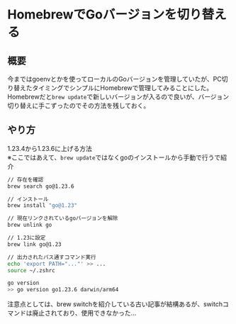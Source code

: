 # HomebrewでGoバージョンを切り替える

## 概要

今まではgoenvとかを使ってローカルのGoバージョンを管理していたが、PC切り替えたタイミングでシンプルにHomebrewで管理してみることにした。\
Homebrewだと`brew update`で新しいバージョンが入るので良いが、バージョン切り替えに手こずったのでその方法を残しておく。

## やり方

1.23.4から1.23.6に上げる方法\
※ここではあえて、`brew update`ではなくgoのインストールから手動で行うで紹介

```sh
// 存在を確認
brew search go@1.23.6

// インストール
brew install "go@1.23"

// 現在リンクされているgoバージョンを解除
brew unlink go

// 1.23に設定
brew link go@1.23

// 出力されたパス通すコマンド実行
echo 'export PATH="..."' >> ...
source ~/.zshrc

go version
>> go version go1.23.6 darwin/arm64
```

注意点としては、brew switchを紹介している古い記事が結構あるが、switchコマンドは廃止されており、使用できなかった...
